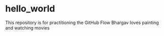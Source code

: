 # hello_world
This repository is for practitioning the GitHub Flow
Bhargav loves painting and watching movies
